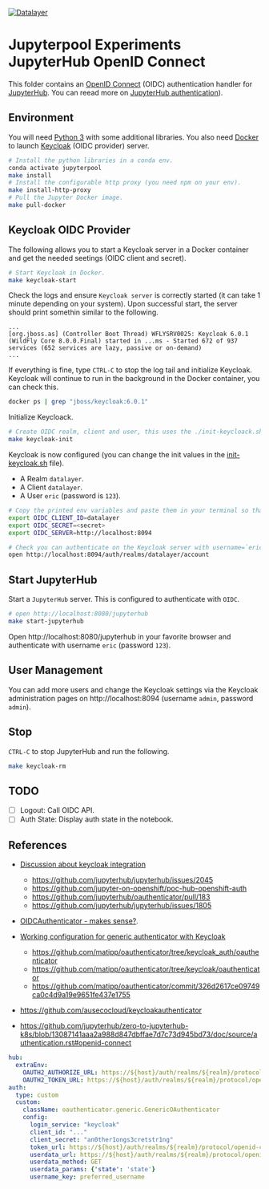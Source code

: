 [![Datalayer](https://raw.githubusercontent.com/datalayer/datalayer/main/res/logo/datalayer-25.svg?sanitize=true)](https://datalayer.io)

# Jupyterpool Experiments JupyterHub OpenID Connect

This folder contains an [OpenID Connect](https://openid.net/connect) (OIDC) authentication handler for [JupyterHub](https://github.com/jupyterhub/jupyterhub). You can reead more on [JupyterHub authentication](https://jupyterhub.readthedocs.io/en/stable/getting-started/authenticators-users-basics.html)).

## Environment

You will need [Python 3](https://www.python.org) with some additional libraries. You also need [Docker](https://docs.docker.com/install) to launch [Keycloak](https://www.keycloak.org) (OIDC provider) server.

```bash
# Install the python libraries in a conda env.
conda activate jupyterpool
make install
# Install the configurable http proxy (you need npm on your env).
make install-http-proxy
# Pull the Jupyter Docker image.
make pull-docker
```

## Keycloak OIDC Provider

The following allows you to start a Keycloak server in a Docker container and get the needed seetings (OIDC client and secret).

```bash
# Start Keycloak in Docker.
make keycloak-start
```

Check the logs and ensure `Keycloak server` is correctly started (it can take 1 minute depending on your system). Upon successful start, the server should print somethin similar to the following.

```
...
[org.jboss.as] (Controller Boot Thread) WFLYSRV0025: Keycloak 6.0.1 (WildFly Core 8.0.0.Final) started in ...ms - Started 672 of 937 services (652 services are lazy, passive or on-demand)
...
```

If everything is fine, type `CTRL-C` to stop the log tail and initialize Keycloak. Keycloak will continue to run in the background in the Docker container, you can check this.

```bash
docker ps | grep "jboss/keycloak:6.0.1"
```

Initialize Keycloack.

```bash
# Create OIDC realm, client and user, this uses the ./init-keycloack.sh script.
make keycloak-init
```

Keycloak is now configured (you can change the init values in the [init-keycloak.sh](./init-keycloak.sh) file).

- A Realm `datalayer`.
- A Client `datalayer`.
- A User `eric` (password is `123`).

```bash
# Copy the printed env variables and paste them in your terminal so that the JupyterHub can read them.
export OIDC_CLIENT_ID=datalayer
export OIDC_SECRET=<secret>
export OIDC_SERVER=http://localhost:8094
```

```bash
# Check you can authenticate on the Keycloak server with username=`eric` and password=`123`.
open http://localhost:8094/auth/realms/datalayer/account
```

## Start JupyterHub

Start a `JupyterHub` server. This is configured to authenticate with `OIDC`.

```bash
# open http://localhost:8080/jupyterhub
make start-jupyterhub
```

Open http://localhost:8080/jupyterhub in your favorite browser and authenticate with username `eric` (password `123`).

## User Management

You can add more users and change the Keycloak settings via the Keycloak administration pages on http://localhost:8094 (username `admin`, password `admin`).

## Stop

`CTRL-C` to stop JupyterHub and run the following.

```bash
make keycloak-rm
```

## TODO

- [ ] Logout: Call OIDC API.
- [ ] Auth State: Display auth state in the notebook.

## References

- [Discussion about keycloak integration](https://github.com/jupyterhub/zero-to-jupyterhub-k8s/issues/886)
  - https://github.com/jupyterhub/jupyterhub/issues/2045
  - https://github.com/jupyter-on-openshift/poc-hub-openshift-auth
  - https://github.com/jupyterhub/oauthenticator/pull/183
  - https://github.com/jupyterhub/jupyterhub/issues/1805

- [OIDCAuthenticator - makes sense?](https://github.com/jupyterhub/oauthenticator/issues/254).

- [Working configuration for generic authenticator with Keycloak](https://github.com/jupyterhub/oauthenticator/issues/107)
  - https://github.com/matipp/oauthenticator/tree/keycloak_auth/oauthenticator
  - https://github.com/matipp/oauthenticator/tree/keycloak/oauthenticator
  - https://github.com/matipp/oauthenticator/commit/326d2617ce09749ca0c4d9a19e9651fe437e1755

- https://github.com/ausecocloud/keycloakauthenticator

- https://github.com/jupyterhub/zero-to-jupyterhub-k8s/blob/13087141aaa2a988d847dbffae7d7c73d945bd73/doc/source/authentication.rst#openid-connect

```yaml
hub:
  extraEnv:
    OAUTH2_AUTHORIZE_URL: https://${host}/auth/realms/${realm}/protocol/openid-connect/auth
    OAUTH2_TOKEN_URL: https://${host}/auth/realms/${realm}/protocol/openid-connect/token
auth:
  type: custom
  custom:
    className: oauthenticator.generic.GenericOAuthenticator
    config:
      login_service: "keycloak"
      client_id: "..."
      client_secret: "an0ther1ongs3cretstr1ng"
      token_url: https://${host}/auth/realms/${realm}/protocol/openid-connect/token
      userdata_url: https://${host}/auth/realms/${realm}/protocol/openid-connect/userinfo
      userdata_method: GET
      userdata_params: {'state': 'state'}
      username_key: preferred_username
```
